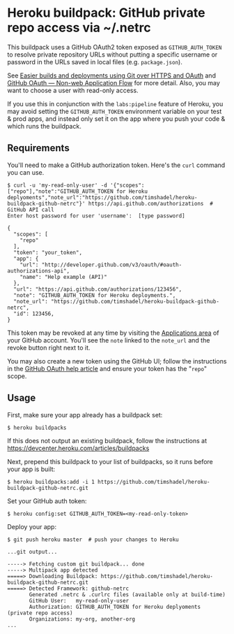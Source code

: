 Heroku buildpack: GitHub private repo access via ~/.netrc
===================================

This buildpack uses a GitHub OAuth2 token exposed as `GITHUB_AUTH_TOKEN`
to resolve private repository URLs without putting a specific username
or password in the URLs saved in local files (e.g. `package.json`).

See [Easier builds and deployments using Git over HTTPS and
OAuth][github-builds] and [GitHub OAuth — Non-web Application Flow][github-oauth] for more detail. Also, you may want to choose a user with read-only access.

If you use this in conjunction with the `labs:pipeline` feature of Heroku, you may
avoid setting the `GITHUB_AUTH_TOKEN` environment variable on your test & prod apps,
and instead only set it on the app where you push your code & which runs the buildpack.

[github-builds]: https://github.com/blog/1270-easier-builds-and-deployments-using-git-over-https-and-oauth
[github-oauth]: http://developer.github.com/v3/oauth/#create-a-new-authorization

Requirements
------------

You'll need to make a GitHub authorization token. Here's the `curl` command you can use.

```console
$ curl -u 'my-read-only-user' -d '{"scopes":["repo"],"note":"GITHUB_AUTH_TOKEN for Heroku deplyoments","note_url":"https://github.com/timshadel/heroku-buildpack-github-netrc"}' https://api.github.com/authorizations  # GitHub API call
Enter host password for user 'username':  [type password]

{
  "scopes": [
    "repo"
  ],
  "token": "your_token",
  "app": {
    "url": "http://developer.github.com/v3/oauth/#oauth-authorizations-api",
    "name": "Help example (API)"
  },
  "url": "https://api.github.com/authorizations/123456",
  "note": "GITHUB_AUTH_TOKEN for Heroku deployments.",
  "note_url": "https://github.com/timshadel/heroku-buildpack-github-netrc",
  "id": 123456,
}
```

This token may be revoked at any time by visiting the [Applications area][github-apps]
of your GitHub account. You'll see the `note` linked to the `note_url` and the revoke
button right next to it.

You may also create a new token using the GitHub UI; follow the instructions in the [GitHub OAuth help article][github-oauth-help] and ensure your token has the "`repo`" scope.

[github-apps]: https://github.com/settings/applications
[github-oauth-help]: https://help.github.com/articles/creating-an-oauth-token-for-command-line-use

Usage
-----

First, make sure your app already has a buildpack set:

    $ heroku buildpacks

If this does not output an existing buildpack, follow the instructions at https://devcenter.heroku.com/articles/buildpacks

Next, prepend this buildpack to your list of buildpacks, so it runs before your app is built:

    $ heroku buildpacks:add -i 1 https://github.com/timshadel/heroku-buildpack-github-netrc.git

Set your GitHub auth token:

    $ heroku config:set GITHUB_AUTH_TOKEN=<my-read-only-token>

Deploy your app:

```console
$ git push heroku master  # push your changes to Heroku

...git output...

-----> Fetching custom git buildpack... done
-----> Multipack app detected
=====> Downloading Buildpack: https://github.com/timshadel/heroku-buildpack-github-netrc.git
=====> Detected Framework: github-netrc
       Generated .netrc & .curlrc files (available only at build-time)
       GitHub User:   my-read-only-user
       Authorization: GITHUB_AUTH_TOKEN for Heroku deplyoments (private repo access)
       Organizations: my-org, another-org
...
```

